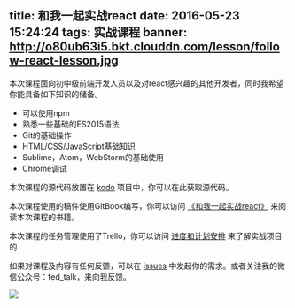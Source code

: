 title: 和我一起实战react
date: 2016-05-23 15:24:24
tags: 实战课程
banner: http://o80ub63i5.bkt.clouddn.com/lesson/follow-react-lesson.jpg
---

本次课程面向初中级前端开发人员以及对react感兴趣的其他开发者，同时我希望你能具备如下知识的储备。

*	可以使用npm
*	熟悉一些基础的ES2015语法
*	Git的基础操作
*	HTML/CSS/JavaScript基础知识
*	Sublime，Atom，WebStorm的基础使用
*	Chrome调试

本次课程的源代码放置在 [kodo](https://github.com/mulgore/kodo) 项目中，你可以在此获取源代码。

本次课程使用的稿件使用GitBook编写，你可以访问 [《和我一起实战react》](https://www.gitbook.com/book/icepy/follow-react/details) 来阅读本次课程的书籍。

本次课程的任务管理使用了Trello，你可以访问 [进度和计划安排](https://trello.com/b/L6ohrKhq) 来了解实战项目的

如果对课程及内容有任何反馈，可以在 [issues](https://github.com/mulgore/kodo/issues) 中发起你的需求。或者关注我的微信公众号：fed_talk，来向我反馈。

![](https://raw.githubusercontent.com/icepy/_posts/master/img/weixin.jpg)
